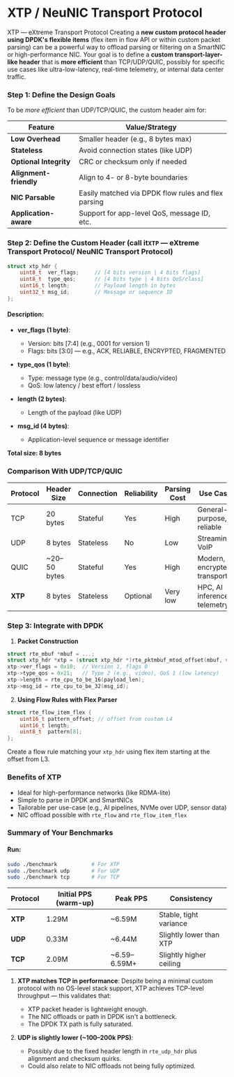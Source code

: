 # XTP / NeuNIC Transport Protocol
XTP — eXtreme Transport Protocol
Creating a **new custom protocol header using DPDK's flexible items** (flex item in flow API or within custom packet parsing) can be a powerful way to offload parsing or filtering on a SmartNIC or high-performance NIC. Your goal is to define a **custom transport-layer-like header** that is **more efficient** than TCP/UDP/QUIC, possibly for specific use cases like ultra-low-latency, real-time telemetry, or internal data center traffic.

###  Step 1: Define the Design Goals

To be *more efficient* than UDP/TCP/QUIC, the custom header aim for:

| Feature                | Value/Strategy                                      |
| ---------------------- | --------------------------------------------------- |
| **Low Overhead**       | Smaller header (e.g., 8 bytes max)                  |
| **Stateless**          | Avoid connection states (like UDP)                  |
| **Optional Integrity** | CRC or checksum only if needed                      |
| **Alignment-friendly** | Align to 4- or 8-byte boundaries                    |
| **NIC Parsable**       | Easily matched via DPDK flow rules and flex parsing |
| **Application-aware**  | Support for app-level QoS, message ID, etc.         |


### Step 2: Define the Custom Header (call it`XTP` — eXtreme Transport Protocol/ NeuNIC Transport Protocol)

```c
struct xtp_hdr {
    uint8_t  ver_flags;     // [4 bits version | 4 bits flags]
    uint8_t  type_qos;      // [4 bits type | 4 bits QoS/class]
    uint16_t length;        // Payload length in bytes
    uint32_t msg_id;        // Message or sequence ID
};
```

#### Description:

* **ver\_flags (1 byte)**:

  * Version: bits \[7:4] (e.g., 0001 for version 1)
  * Flags: bits \[3:0] — e.g., ACK, RELIABLE, ENCRYPTED, FRAGMENTED
* **type\_qos (1 byte)**:

  * Type: message type (e.g., control/data/audio/video)
  * QoS: low latency / best effort / lossless
* **length (2 bytes)**:

  * Length of the payload (like UDP)
* **msg\_id (4 bytes)**:

  * Application-level sequence or message identifier

 **Total size: 8 bytes**

### Comparison With UDP/TCP/QUIC

| Protocol | Header Size   | Connection | Reliability | Parsing Cost | Use Case                     |
| -------- | ------------- | ---------- | ----------- | ------------ | ---------------------------- |
| TCP      | 20 bytes      | Stateful   | Yes         | High         | General-purpose, reliable    |
| UDP      | 8 bytes       | Stateless  | No          | Low          | Streaming, VoIP              |
| QUIC     | \~20–50 bytes | Stateful   | Yes         | High         | Modern, encrypted transport  |
| **XTP**  | 8 bytes       | Stateless  | Optional    | Very low     | HPC, AI inference, telemetry |


### Step 3: Integrate with DPDK

1. **Packet Construction**

```c
struct rte_mbuf *mbuf = ...;
struct xtp_hdr *xtp = (struct xtp_hdr *)rte_pktmbuf_mtod_offset(mbuf, void *, offset);
xtp->ver_flags = 0x10;  // Version 1, flags 0
xtp->type_qos = 0x21;   // Type 2 (e.g., video), QoS 1 (low latency)
xtp->length = rte_cpu_to_be_16(payload_len);
xtp->msg_id = rte_cpu_to_be_32(msg_id);
```

2. **Using Flow Rules with Flex Parser**

```c
struct rte_flow_item_flex {
    uint16_t pattern_offset; // offset from custom L4
    uint16_t length;
    uint8_t  pattern[8];
};
```

Create a flow rule matching your `xtp_hdr` using flex item starting at the offset from L3.


### Benefits of XTP

* Ideal for high-performance networks (like RDMA-lite)
* Simple to parse in DPDK and SmartNICs
* Tailorable per use-case (e.g., AI pipelines, NVMe over UDP, sensor data)
* NIC offload possible with `rte_flow` and `rte_flow_item_flex`

### Summary of Your Benchmarks

####  Run:

```bash
sudo ./benchmark           # For XTP
sudo ./benchmark udp       # For UDP
sudo ./benchmark tcp       # For TCP
```

| Protocol | Initial PPS (warm-up) | Peak PPS      | Consistency             |
| -------- | --------------------- | ------------- | ----------------------- |
| **XTP**  | 1.29M                 | \~6.59M       | Stable, tight variance  |
| **UDP**  | 0.33M                 | \~6.44M       | Slightly lower than XTP |
| **TCP**  | 2.09M                 | \~6.59–6.59M+ | Slightly higher ceiling |

1. **XTP matches TCP in performance**: Despite being a minimal custom protocol with no OS-level stack support, XTP achieves TCP-level throughput — this validates that:

   * XTP packet header is lightweight enough.
   * The NIC offloads or path in DPDK isn't a bottleneck.
   * The DPDK TX path is fully saturated.

2. **UDP is slightly lower (\~100–200k PPS)**:

   * Possibly due to the fixed header length in `rte_udp_hdr` plus alignment and checksum quirks.
   * Could also relate to NIC offloads not being fully optimized.

